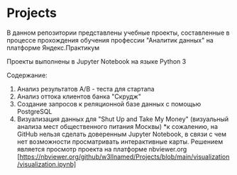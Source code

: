 # Projects

В данном репозитории представлены учебные проекты, составленные в процессе прохождения обучения профессии "Аналитик данных" на платформе Яндекс.Практикум

Проекты выполнены в Jupyter Notebook на языке Python 3

Содержание:
1. Анализ результатов A/B - теста для стартапа
2. Анализ оттока клиентов банка "Скрудж"
3. Создание запросов к реляционной базе данных с помощью PostgreSQL
4. Визуализация данных для "Shut Up and Take My Money" (визуальный анализа мест общественного питания Москвы)
    *к сожалению, на GitHub нельзя сделать доверенным Jupyter Notebook, в связи с чем нет возможности просматривать интерактивные карты. Решением является просмотр проекта на платформе nbviewer.org [https://nbviewer.org/github/w3llnamed/Projects/blob/main/visualization/visualization.ipynb]
